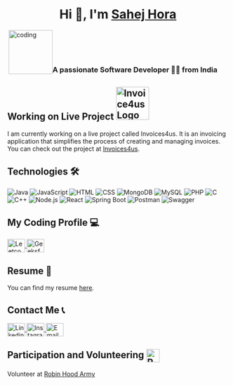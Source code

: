 <h1 align="center">Hi 👋, I'm <a href="https://www.linkedin.com/in/sahej-hora-5497171b0/" target="_blank">Sahej Hora</a></h1>
<div style="display: flex; align-items: flex-end;">
  <img align="right" alt="coding" width="100" src="https://cdn.dribbble.com/users/1162077/screenshots/3848914/programmer.gif"> 
  <h3 align="center" style="margin-bottom: 0;">A passionate Software Developer 👨‍💻 from India</h3>
</div>


## Working on Live Project [<img src="http://invoices4us.com/images/Invoices4Us-logos_dark.png" alt="Invoice4us Logo" width="75">](http://invoices4us.com/)
I am currently working on a live project called Invoices4us. It is an invoicing application that simplifies the process of creating and managing invoices. You can check out the project at [Invoices4us](http://invoices4us.com/).

## Technologies 🛠️

![Java](https://img.shields.io/badge/-Java-orange?style=flat&logo=java&logoColor=white)
![JavaScript](https://img.shields.io/badge/-JavaScript-yellow?style=flat&logo=javascript&logoColor=white)
![HTML](https://img.shields.io/badge/-HTML-red?style=flat&logo=html5&logoColor=white)
![CSS](https://img.shields.io/badge/-CSS-blue?style=flat&logo=css3&logoColor=white)
![MongoDB](https://img.shields.io/badge/-MongoDB-green?style=flat&logo=mongodb&logoColor=white)
![MySQL](https://img.shields.io/badge/-MySQL-blue?style=flat&logo=mysql&logoColor=white)
![PHP](https://img.shields.io/badge/-PHP-purple?style=flat&logo=php&logoColor=white)
![C](https://img.shields.io/badge/-C-blue?style=flat&logo=c&logoColor=white)
![C++](https://img.shields.io/badge/-C++-blue?style=flat&logo=c%2B%2B&logoColor=white)
![Node.js](https://img.shields.io/badge/-Node.js-green?style=flat&logo=node.js&logoColor=white)
![React](https://img.shields.io/badge/-React-blue?style=flat&logo=react&logoColor=white)
![Spring Boot](https://img.shields.io/badge/-Spring%20Boot-lightgreen?style=flat&logo=spring&logoColor=white)
![Postman](https://img.shields.io/badge/-Postman-orange?style=flat&logo=postman&logoColor=white)
![Swagger](https://img.shields.io/badge/-Swagger-red?style=flat&logo=swagger&logoColor=white)

## My Coding Profile 💻
<p>
  <a href="https://leetcode.com/horasahej2203/" target="_blank">
    <img align="center" src="https://raw.githubusercontent.com/rahuldkjain/github-profile-readme-generator/master/src/images/icons/Social/leet-code.svg" alt="Leetcode" height="30" width="40" />
  </a>
  <a href="https://auth.geeksforgeeks.org/user/horasahvdj1" target="_blank">
    <img align="center" src="https://media.geeksforgeeks.org/gfg-gg-logo.svg" alt="GeeksforGeeks" height="30" width="40" />
  </a>
</p>

## Resume 📄

You can find my resume [here](https://drive.google.com/file/d/1bJzxPaE1Ty-UkgRfYkt8EoOSgv6IqztS/view?usp=sharing).

## Contact Me 📞

<p align="left">
  <a href="https://www.linkedin.com/in/sahej-h-5497171b0/" target="_blank">
    <img align="center" src="https://raw.githubusercontent.com/rahuldkjain/github-profile-readme-generator/master/src/images/icons/Social/linked-in-alt.svg" alt="Linkedin" height="30" width="40" />
  </a>
  <a href="https://www.instagram.com/sahej_hora__/" target="_blank">
    <img align="center" src="https://raw.githubusercontent.com/rahuldkjain/github-profile-readme-generator/master/src/images/icons/Social/instagram.svg" alt="Instagram" height="30" width="40" />
  </a>
  <a href="mailto:horasahej2203@gmail.com" target="_blank">
    <img align="center" src="https://upload.wikimedia.org/wikipedia/commons/thumb/7/7e/Gmail_icon_%282020%29.svg/768px-Gmail_icon_%282020%29.svg.png?20221017173631" alt="Email" height="30" width="40" />
  </a>
</p>


## Participation and Volunteering <a href="https://robinhoodarmy.com/"><img src="https://robinhoodarmy.com/assets/RHALogo/RHALogoFinal.png" alt="RHA Logo" width="30" style="vertical-align: middle;"></a>

Volunteer at [Robin Hood Army](https://robinhoodarmy.com/)











<!--
**Sahej2203/Sahej2203** is a ✨ _special_ ✨ repository because its `README.md` (this file) appears on your GitHub profile.

Here are some ideas to get you started:

- 🔭 I’m currently working on ...
- 🌱 I’m currently learning ...
- 👯 I’m looking to collaborate on ...
- 🤔 I’m looking for help with ...
- 💬 Ask me about ...
- 📫 How to reach me: ...
- 😄 Pronouns: ...
- ⚡ Fun fact: ...
-->
